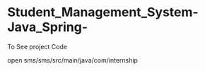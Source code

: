 # Student_Management_System-Java_Spring-

To See project Code 

open sms/sms/src/main/java/com/internship